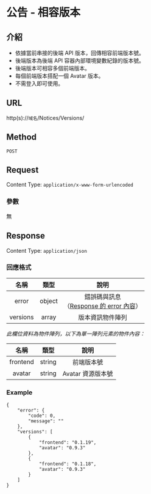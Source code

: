 # 公告 - 相容版本

## 介紹

- 依據當前串接的後端 API 版本，回傳相容前端版本號。
- 後端版本為後端 API 容器內部環境變數紀錄的版本號。
- 後端版本可相容多個前端版本。
- 每個前端版本搭配一個 Avatar 版本。
- 不需登入即可使用。

## URL

http(s)://`域名`/Notices/Versions/

## Method

`POST`

## Request

Content Type: `application/x-www-form-urlencoded`

### 參數

無

## Response

Content Type: `application/json`

### 回應格式

| 名稱 | 類型 | 說明 |
|:-:|:-:|:-:|
| error | object | 錯誤碼與訊息<br>（[Response 的 error 內容](../response.md#error)） |
| versions | array | 版本資訊物件陣列 |

_此欄位資料為物件陣列，以下為單一陣列元素的物件內容：_

| 名稱 | 類型 | 說明 |
|:-:|:-:|:-:|
| frontend | string | 前端版本號 |
| avatar | string | Avatar 資源版本號 |

### Example

	{
	    "error": {
	        "code": 0,
	        "message": ""
	    },
	    "versions": [
	        {
	            "frontend": "0.1.19",
	            "avatar": "0.9.3"
	        },
	        {
	            "frontend": "0.1.18",
	            "avatar": "0.9.3"
	        }
	    ]
	}